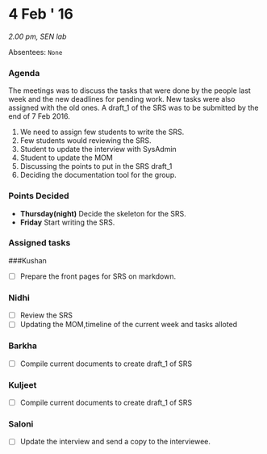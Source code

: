 4 Feb ' 16
============
*2.00 pm, SEN lab*

Absentees: `None`

### Agenda
The meetings was to discuss the tasks that were done by the people last week and the new deadlines for pending work. New tasks were also assigned with the old ones. A draft_1 of the SRS was to be submitted by the end of 7 Feb 2016.


1. We need to assign few students to write the SRS.
2. Few students would reviewing the SRS.
3. Student to update the interview with SysAdmin
4. Student to update the MOM
5. Discussing the points to put in the SRS draft_1
6. Deciding the documentation tool for the group.

### Points Decided
* **Thursday(night)** Decide the skeleton for the SRS.
* **Friday** Start writing the SRS.


### Assigned tasks

 ###Kushan
- [ ] Prepare the front pages for SRS on markdown.

### Nidhi
- [ ] Review the SRS
- [ ] Updating the MOM,timeline of the current week and tasks alloted

### Barkha
- [ ] Compile current documents to create draft_1 of SRS

### Kuljeet
- [ ] Compile current documents to create draft_1 of SRS

### Saloni
- [ ] Update the interview and send a copy to the interviewee.
